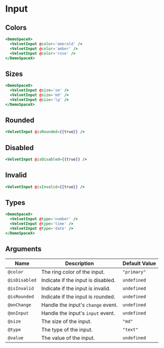 # Input

## Colors

```hbs preview-template
<DemoSpaceX>
  <VelvetInput @color='emerald' />
  <VelvetInput @color='amber' />
  <VelvetInput @color='rose' />
</DemoSpaceX>
```

## Sizes

```hbs preview-template
<DemoSpaceX>
  <VelvetInput @size='sm' />
  <VelvetInput @size='md' />
  <VelvetInput @size='lg' />
</DemoSpaceX>
```

## Rounded

```hbs preview-template
<VelvetInput @isRounded={{true}} />
```

## Disabled

```hbs preview-template
<VelvetInput @isDisabled={{true}} />
```

## Invalid

```hbs preview-template
<VelvetInput @isInvalid={{true}} />
```

## Types

```hbs preview-template
<DemoSpaceX>
  <VelvetInput @type='number' />
  <VelvetInput @type='time' />
  <VelvetInput @type='date' />
</DemoSpaceX>
```

## Arguments

| Name          | Description                        | Default Value |
| ------------- | ---------------------------------- | ------------- |
| `@color`      | The ring color of the input.       | `"primary"`   |
| `@isDisabled` | Indicate if the input is disabled. | `undefined`   |
| `@isInvalid`  | Indicate if the input is invalid.  | `undefined`   |
| `@isRounded`  | Indicate if the input is rounded.  | `undefined`   |
| `@onChange`   | Handle the input's `change` event. | `undefined`   |
| `@onInput`    | Handle the input's `input` event.  | `undefined`   |
| `@size`       | The size of the input.             | `"md"`        |
| `@type`       | The type of the input.             | `"text"`      |
| `@value`      | The value of the input.            | `undefined`   |
